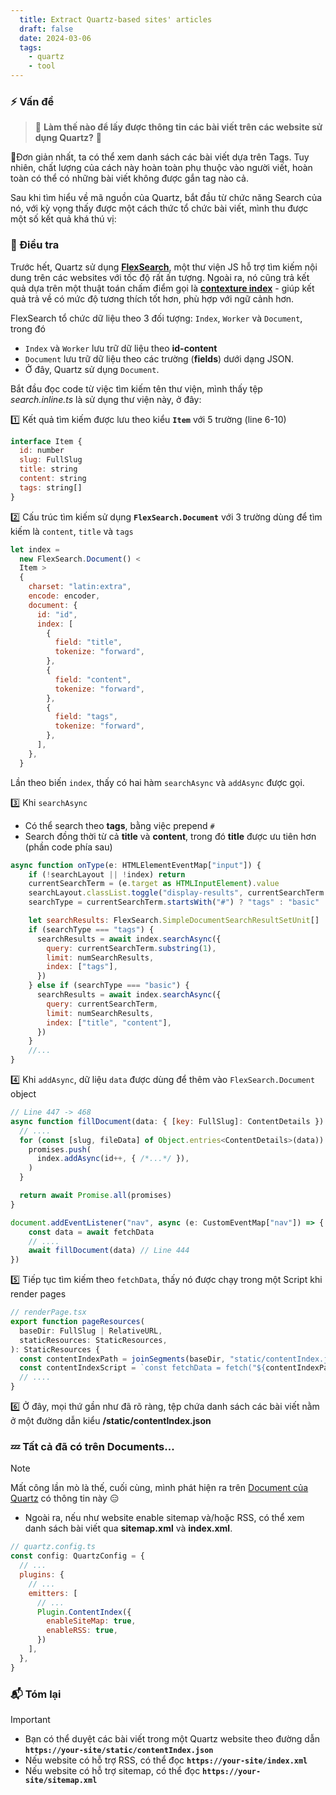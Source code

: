 ```yaml
---
  title: Extract Quartz-based sites' articles
  draft: false
  date: 2024-03-06
  tags:
    - quartz
    - tool
---
```


### ⚡ Vấn đề

> 🐶 **Làm thế nào để lấy được thông tin các bài viết trên các website sử dụng Quartz?** 🤔

🎈Đơn giản nhất, ta có thể xem danh sách các bài viết dựa trên Tags. Tuy nhiên, chất lượng của cách này hoàn toàn phụ thuộc vào người viết, hoàn toàn có thể có những bài viết không được gắn tag nào cả.

Sau khi tìm hiểu về mã nguồn của Quartz, bắt đầu từ chức năng Search của nó, với kỳ vọng thấy được một cách thức tổ chức bài viết, mình thu được một số kết quả khá thú vị:

### 🔎 Điều tra

Trước hết, Quartz sử dụng [**FlexSearch**](https://github.com/nextapps-de/flexsearch), một thư viện JS hỗ trợ tìm kiếm nội dung trên các websites với tốc độ rất ấn tượng. Ngoài ra, nó cũng trả kết quả dựa trên một thuật toán chấm điểm gọi là [**contexture index**](https://github.com/nextapps-de/flexsearch#contextual) - giúp kết quả trả về có mức độ tương thích tốt hơn, phù hợp với ngữ cảnh hơn.

FlexSearch tổ chức dữ liệu theo 3 đối tượng: `Index`, `Worker` và `Document`, trong đó

- `Index` và `Worker` lưu trữ dữ liệu theo **id-content**
- `Document` lưu trữ dữ liệu theo các trường (**fields**) dưới dạng JSON.
- Ở đây, Quartz sử dụng `Document`.

Bắt đầu đọc code từ việc tìm kiếm tên thư viện, mình thấy tệp _search.inline.ts_ là sử dụng thư viện này, ở đây:

1️⃣ Kết quả tìm kiếm được lưu theo kiểu **`Item`** với 5 trường (line 6-10)

```js
interface Item {
  id: number
  slug: FullSlug
  title: string
  content: string
  tags: string[]
}
```

2️⃣ Cấu trúc tìm kiếm sử dụng **`FlexSearch.Document`** với 3 trường dùng để tìm kiếm là `content`, `title` và `tags`

```js
let index =
  new FlexSearch.Document() <
  Item >
  {
    charset: "latin:extra",
    encode: encoder,
    document: {
      id: "id",
      index: [
        {
          field: "title",
          tokenize: "forward",
        },
        {
          field: "content",
          tokenize: "forward",
        },
        {
          field: "tags",
          tokenize: "forward",
        },
      ],
    },
  }
```

Lần theo biến `index`, thấy có hai hàm `searchAsync` và `addAsync` được gọi.

3️⃣ Khi `searchAsync`

- Có thể search theo **tags**, bằng việc prepend `#`
- Search đồng thời từ cả **title** và **content**, trong đó **title** được ưu tiên hơn (phần code phía sau)

```js
async function onType(e: HTMLElementEventMap["input"]) {
    if (!searchLayout || !index) return
    currentSearchTerm = (e.target as HTMLInputElement).value
    searchLayout.classList.toggle("display-results", currentSearchTerm !== "")
    searchType = currentSearchTerm.startsWith("#") ? "tags" : "basic"

    let searchResults: FlexSearch.SimpleDocumentSearchResultSetUnit[]
    if (searchType === "tags") {
      searchResults = await index.searchAsync({
        query: currentSearchTerm.substring(1),
        limit: numSearchResults,
        index: ["tags"],
      })
    } else if (searchType === "basic") {
      searchResults = await index.searchAsync({
        query: currentSearchTerm,
        limit: numSearchResults,
        index: ["title", "content"],
      })
    }
    //...
}
```

4️⃣ Khi `addAsync`, dữ liệu `data` được dùng để thêm vào `FlexSearch.Document` object

```js
// Line 447 -> 468
async function fillDocument(data: { [key: FullSlug]: ContentDetails }) {
  // ....
  for (const [slug, fileData] of Object.entries<ContentDetails>(data)) {
    promises.push(
      index.addAsync(id++, { /*...*/ }),
    )
  }

  return await Promise.all(promises)
}

document.addEventListener("nav", async (e: CustomEventMap["nav"]) => {
    const data = await fetchData
    // ....
    await fillDocument(data) // Line 444
})
```

5️⃣ Tiếp tục tìm kiếm theo `fetchData`, thấy nó được chạy trong một Script khi render pages

```js
// renderPage.tsx
export function pageResources(
  baseDir: FullSlug | RelativeURL,
  staticResources: StaticResources,
): StaticResources {
  const contentIndexPath = joinSegments(baseDir, "static/contentIndex.json")
  const contentIndexScript = `const fetchData = fetch("${contentIndexPath}").then(data => data.json())`
  // ....
}
```

6️⃣ Ở đây, mọi thứ gần như đã rõ ràng, tệp chứa danh sách các bài viết nằm ở một đường dẫn kiểu **/static/contentIndex.json**

### 💤 Tất cả đã có trên Documents...

> [!note]
>
> Mất công lần mò là thế, cuối cùng, mình phát hiện ra trên [Document của Quartz](https://quartz.jzhao.xyz/plugins/ContentIndex) có thông tin này 😑

- Ngoài ra, nếu như website enable sitemap và/hoặc RSS, có thể xem danh sách bài viết qua **sitemap.xml** và **index.xml**.

```js
// quartz.config.ts
const config: QuartzConfig = {
  // ...
  plugins: {
    // ...
    emitters: [
      // ...
      Plugin.ContentIndex({
        enableSiteMap: true,
        enableRSS: true,
      })
    ],
  },
}
```

### 📬 Tóm lại

> [!important]
>
> - Bạn có thể duyệt các bài viết trong một Quartz website theo đường dẫn **`https://your-site/static/contentIndex.json`**
> - Nếu website có hỗ trợ RSS, có thể đọc **`https://your-site/index.xml`**
> - Nếu website có hỗ trợ sitemap, có thể đọc **`https://your-site/sitemap.xml`**
